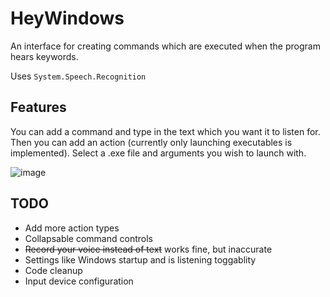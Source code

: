# HeyWindows
 
An interface for creating commands which are executed when the program hears keywords. 

Uses `System.Speech.Recognition`

## Features
You can add a command and type in the text which you want it to listen for. Then you can add an action (currently only launching executables is implemented). Select a .exe file and arguments you wish to launch with.

![image](https://github.com/user-attachments/assets/33343047-a614-4346-920a-81c5504eebd5)

## TODO
- Add more action types
- Collapsable command controls
- ~~Record your voice instead of text~~ works fine, but inaccurate 
- Settings like Windows startup and is listening toggablity
- Code cleanup
- Input device configuration
